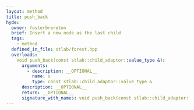 ```yaml
---
layout: method
title: push_back
hyde:
  owner: fosterbrereton
  brief: Insert a new node as the last child
  tags:
    - method
  defined_in_file: stlab/forest.hpp
  overloads:
    void push_back(const stlab::child_adaptor::value_type &):
      arguments:
        - description: __OPTIONAL__
          name: x
          type: const stlab::child_adaptor::value_type &
      description: __OPTIONAL__
      return: __OPTIONAL__
      signature_with_names: void push_back(const stlab::child_adaptor::value_type & x)
---
```

